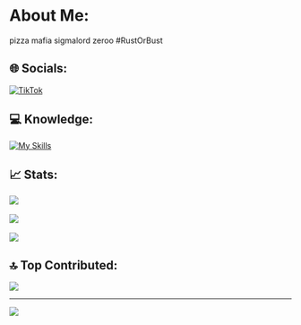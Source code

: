 
# About Me:
pizza mafia sigmalord zeroo #RustOrBust

## 🌐 Socials:
[![TikTok](https://img.shields.io/badge/TikTok-%23000000.svg?logo=TikTok&logoColor=white)](https://tiktok.com/@zeroobytes)  

## 💻 Knowledge:
[![My Skills](https://skillicons.dev/icons?i=go,rust,c,cs,cpp,java,nodejs,js,html,css,py,pytorch,sklearn,selenium,v,lua,bash,md,docker,gradle,dotnet,robloxstudio,arduino,discord,bots,fastapi,flask,git,github,windows,powershell,linux,arch,mongodb,mysql,vim,neovim,opencv,postman,regex&perline=8)](https://skillicons.dev)

## 📈 Stats:
![](https://github-readme-stats.vercel.app/api?username=zerootoad&theme=dark&hide_border=true&include_all_commits=true&count_private=true)<br/>  
![](https://github-readme-streak-stats.herokuapp.com/?user=zerootoad&theme=dark&hide_border=true)<br/>  
![](https://github-readme-stats.vercel.app/api/top-langs/?username=zerootoad&theme=dark&hide_border=true&include_all_commits=true&count_private=true&layout=compact)  

## 🔝 Top Contributed:
![](https://github-contributor-stats.vercel.app/api?username=zerootoad&limit=5&theme=dark&combine_all_yearly_contributions=true)  

---
[![](https://visitcount.itsvg.in/api?id=zerootoad&icon=0&color=0)](https://visitcount.itsvg.in)  

